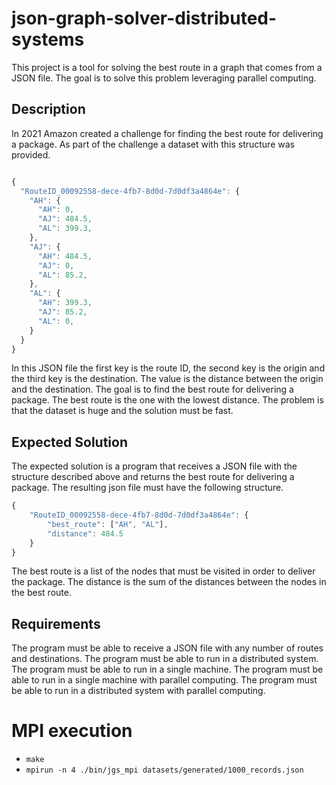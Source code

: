 # json-graph-solver-distributed-systems
This project is a tool for solving the best route in a graph that comes from a JSON file. The goal is to solve this problem leveraging parallel computing.
## Description
In 2021 Amazon created a challenge for finding the best route for delivering a package. As part of the challenge a dataset with this structure was provided.

```javascript

{
  "RouteID_00092558-dece-4fb7-8d0d-7d0df3a4864e": {
    "AH": {
      "AH": 0,
      "AJ": 484.5,
      "AL": 399.3,    
    },
    "AJ": {
      "AH": 484.5,
      "AJ": 0,
      "AL": 85.2,    
    },
    "AL": {
      "AH": 399.3,
      "AJ": 85.2,
      "AL": 0,    
    }
  }
}   

```

In this JSON file the first key is the route ID, the second key is the origin and the third key is the destination. The value is the distance between the origin and the destination. The goal is to find the best route for delivering a package. The best route is the one with the lowest distance. The problem is that the dataset is huge and the solution must be fast.

## Expected Solution

The expected solution is a program that receives a JSON file with the structure described above and returns the best route for delivering a package. The resulting json file must have the following structure.

```javascript
{
    "RouteID_00092558-dece-4fb7-8d0d-7d0df3a4864e": {
        "best_route": ["AH", "AL"],
        "distance": 484.5
    }
}
```

The best route is a list of the nodes that must be visited in order to deliver the package. The distance is the sum of the distances between the nodes in the best route.

## Requirements
 The program must be able to receive a JSON file with any number of routes and destinations. The program must be able to run in a distributed system. The program must be able to run in a single machine. The program must be able to run in a single machine with parallel computing. The program must be able to run in a distributed system with parallel computing.

 # MPI execution
* `make`
* `mpirun -n 4 ./bin/jgs_mpi datasets/generated/1000_records.json`